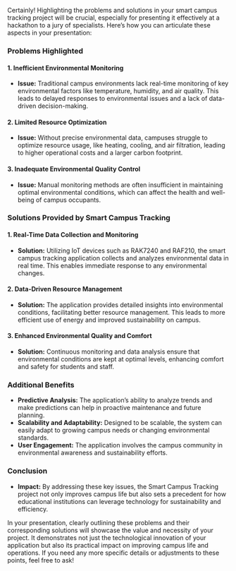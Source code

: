 Certainly! Highlighting the problems and solutions in your smart campus tracking project will be crucial, especially for presenting it effectively at a hackathon to a jury of specialists. Here’s how you can articulate these aspects in your presentation:

### Problems Highlighted

#### 1. Inefficient Environmental Monitoring
- **Issue:** Traditional campus environments lack real-time monitoring of key environmental factors like temperature, humidity, and air quality. This leads to delayed responses to environmental issues and a lack of data-driven decision-making.

#### 2. Limited Resource Optimization
- **Issue:** Without precise environmental data, campuses struggle to optimize resource usage, like heating, cooling, and air filtration, leading to higher operational costs and a larger carbon footprint.

#### 3. Inadequate Environmental Quality Control
- **Issue:** Manual monitoring methods are often insufficient in maintaining optimal environmental conditions, which can affect the health and well-being of campus occupants.

### Solutions Provided by Smart Campus Tracking

#### 1. Real-Time Data Collection and Monitoring
- **Solution:** Utilizing IoT devices such as RAK7240 and RAF210, the smart campus tracking application collects and analyzes environmental data in real time. This enables immediate response to any environmental changes.

#### 2. Data-Driven Resource Management
- **Solution:** The application provides detailed insights into environmental conditions, facilitating better resource management. This leads to more efficient use of energy and improved sustainability on campus.

#### 3. Enhanced Environmental Quality and Comfort
- **Solution:** Continuous monitoring and data analysis ensure that environmental conditions are kept at optimal levels, enhancing comfort and safety for students and staff.

### Additional Benefits
- **Predictive Analysis:** The application’s ability to analyze trends and make predictions can help in proactive maintenance and future planning.
- **Scalability and Adaptability:** Designed to be scalable, the system can easily adapt to growing campus needs or changing environmental standards.
- **User Engagement:** The application involves the campus community in environmental awareness and sustainability efforts.

### Conclusion
- **Impact:** By addressing these key issues, the Smart Campus Tracking project not only improves campus life but also sets a precedent for how educational institutions can leverage technology for sustainability and efficiency.

In your presentation, clearly outlining these problems and their corresponding solutions will showcase the value and necessity of your project. It demonstrates not just the technological innovation of your application but also its practical impact on improving campus life and operations. If you need any more specific details or adjustments to these points, feel free to ask!
